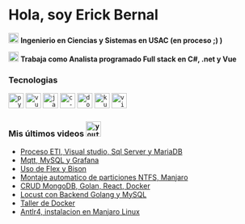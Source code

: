 # Hola, soy Erick Bernal

<img width="20" height="20" src="https://img.icons8.com/color/48/graduation-cap.png" alt="graduation-cap"/> **Ingenierio en Ciencias y Sistemas en USAC (en proceso ;) )**

<img width="20" height="20" src="https://img.icons8.com/color/48/laptop--v1.png" alt="laptop--v1"/> **Trabaja como Analista programado
Full stack en C#, .net y Vue**

### Tecnologias

<code><img width="30" height="30" src="https://img.icons8.com/color/30/python--v1.png" alt="python--v1"/></code>
<code><img width="30" height="30" src="https://img.icons8.com/color/30/vue-js.png" alt="vue-js"/></code>
<code><img width="30" height="30" src="https://img.icons8.com/color/30/javascript--v1.png" alt="javascript--v1"/></code>
<code><img width="30" height="30" src="https://img.icons8.com/color/30/c-sharp-logo.png" alt="c-sharp-logo"/></code>
<code><img width="30" height="30" src="https://img.icons8.com/fluency/30/docker.png" alt="docker"/></code>
<code><img width="30" height="30" src="https://img.icons8.com/color/30/kubernetes.png" alt="kubernetes"/></code>
<code><img width="30" height="30" src="https://img.icons8.com/color/30/visual-studio--v2.png" alt="visual-studio--v2"/></code>

### Mis últimos videos <code><img width="30" height="30" src="https://img.icons8.com/color/48/youtube-squared.png" alt="youtube-squared"/></code>

<!-- YOUTUBE:START -->

- [Proceso ETl, Visual studio, Sql Server y MariaDB](https://www.youtube.com/watch?v=-48mJkDYZJE&t=3s)
- [Mqtt, MySQL y Grafana](https://www.youtube.com/watch?v=E7XeuRppVIY)
- [Uso de Flex y Bison](https://www.youtube.com/watch?v=XgnADwERhO0)
- [Montaje automatico de particiones NTFS, Manjaro](https://www.youtube.com/watch?v=9FTzK6mlCNw)
- [CRUD MongoDB, Golan, React, Docker](https://www.youtube.com/watch?v=IhoSadbhieU)
- [Locust con Backend Golang y MySQL](https://www.youtube.com/watch?v=IknpYVI7lXE)
- [Taller de Docker](https://www.youtube.com/watch?v=FWapBvdAVP4)
- [Antlr4, instalacion en Manjaro Linux](https://www.youtube.com/watch?v=6dbmUaOfnmc)

<!-- YOUTUBE:END -->

[youtube]: https://www.youtube.com/@pilloubool5398/featured

